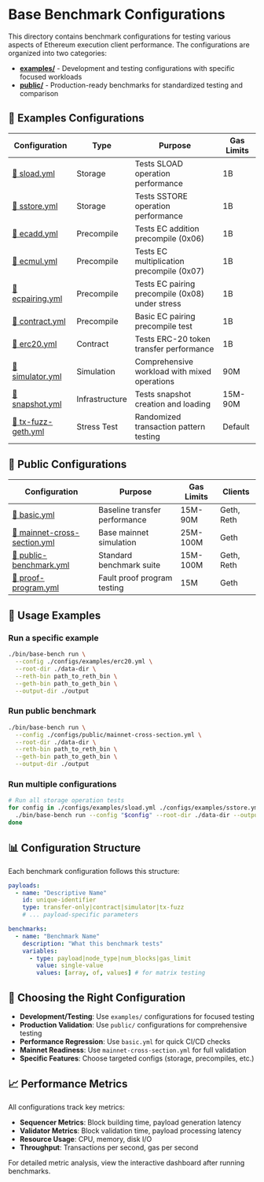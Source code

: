 # Base Benchmark Configurations

This directory contains benchmark configurations for testing various aspects of Ethereum execution client performance. The configurations are organized into two categories:

- **[examples/](./examples/)** - Development and testing configurations with specific focused workloads
- **[public/](./public/)** - Production-ready benchmarks for standardized testing and comparison

## 📁 Examples Configurations

| Configuration                                      | Type           | Purpose                                         | Gas Limits |
| -------------------------------------------------- | -------------- | ----------------------------------------------- | ---------- |
| [📄 sload.yml](./examples/sload.yml)               | Storage        | Tests SLOAD operation performance               | 1B         |
| [📄 sstore.yml](./examples/sstore.yml)             | Storage        | Tests SSTORE operation performance              | 1B         |
| [📄 ecadd.yml](./examples/ecadd.yml)               | Precompile     | Tests EC addition precompile (0x06)             | 1B         |
| [📄 ecmul.yml](./examples/ecmul.yml)               | Precompile     | Tests EC multiplication precompile (0x07)       | 1B         |
| [📄 ecpairing.yml](./examples/ecpairing.yml)       | Precompile     | Tests EC pairing precompile (0x08) under stress | 1B         |
| [📄 contract.yml](./examples/contract.yml)         | Precompile     | Basic EC pairing precompile test                | 1B         |
| [📄 erc20.yml](./examples/erc20.yml)               | Contract       | Tests ERC-20 token transfer performance         | 1B         |
| [📄 simulator.yml](./examples/simulator.yml)       | Simulation     | Comprehensive workload with mixed operations    | 90M        |
| [📄 snapshot.yml](./examples/snapshot.yml)         | Infrastructure | Tests snapshot creation and loading             | 15M-90M    |
| [📄 tx-fuzz-geth.yml](./examples/tx-fuzz-geth.yml) | Stress Test    | Randomized transaction pattern testing          | Default    |

## 📁 Public Configurations

| Configuration                                                      | Purpose                       | Gas Limits | Clients    |
| ------------------------------------------------------------------ | ----------------------------- | ---------- | ---------- |
| [📄 basic.yml](./public/basic.yml)                                 | Baseline transfer performance | 15M-90M    | Geth, Reth |
| [📄 mainnet-cross-section.yml](./public/mainnet-cross-section.yml) | Base mainnet simulation       | 25M-100M   | Geth       |
| [📄 public-benchmark.yml](./public/public-benchmark.yml)           | Standard benchmark suite      | 15M-100M   | Geth, Reth |
| [📄 proof-program.yml](./public/proof-program.yml)                 | Fault proof program testing   | 15M        | Geth       |

## 🚀 Usage Examples

### Run a specific example

```bash
./bin/base-bench run \
  --config ./configs/examples/erc20.yml \
  --root-dir ./data-dir \
  --reth-bin path_to_reth_bin \
  --geth-bin path_to_geth_bin \
  --output-dir ./output
```

### Run public benchmark

```bash
./bin/base-bench run \
  --config ./configs/public/mainnet-cross-section.yml \
  --root-dir ./data-dir \
  --reth-bin path_to_reth_bin \
  --geth-bin path_to_geth_bin \
  --output-dir ./output
```

### Run multiple configurations

```bash
# Run all storage operation tests
for config in ./configs/examples/sload.yml ./configs/examples/sstore.yml; do
  ./bin/base-bench run --config "$config" --root-dir ./data-dir --output-dir ./output
done
```

## 📊 Configuration Structure

Each benchmark configuration follows this structure:

```yaml
payloads:
  - name: "Descriptive Name"
    id: unique-identifier
    type: transfer-only|contract|simulator|tx-fuzz
    # ... payload-specific parameters

benchmarks:
  - name: "Benchmark Name"
    description: "What this benchmark tests"
    variables:
      - type: payload|node_type|num_blocks|gas_limit
        value: single-value
        values: [array, of, values] # for matrix testing
```

## 🎯 Choosing the Right Configuration

- **Development/Testing**: Use `examples/` configurations for focused testing
- **Production Validation**: Use `public/` configurations for comprehensive testing
- **Performance Regression**: Use `basic.yml` for quick CI/CD checks
- **Mainnet Readiness**: Use `mainnet-cross-section.yml` for full validation
- **Specific Features**: Choose targeted configs (storage, precompiles, etc.)

## 📈 Performance Metrics

All configurations track key metrics:

- **Sequencer Metrics**: Block building time, payload generation latency
- **Validator Metrics**: Block validation time, payload processing latency
- **Resource Usage**: CPU, memory, disk I/O
- **Throughput**: Transactions per second, gas per second

For detailed metric analysis, view the interactive dashboard after running benchmarks.
